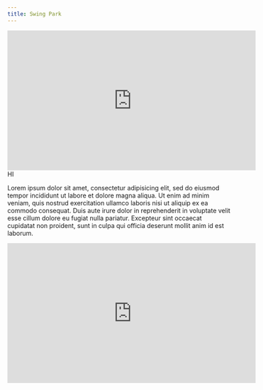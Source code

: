 ```yaml
---
title: Swing Park
---
```


<iframe width="560" height="315" src="https://www.youtube.com/embed/_a6vrwMbHdc" frameborder="0" allowfullscreen></iframe>
HI

Lorem ipsum dolor sit amet, consectetur adipisicing elit, sed do eiusmod tempor incididunt ut labore et dolore magna aliqua. Ut enim ad minim veniam, quis nostrud exercitation ullamco laboris nisi ut aliquip ex ea commodo consequat. Duis aute irure dolor in reprehenderit in voluptate velit esse cillum dolore eu fugiat nulla pariatur. Excepteur sint occaecat cupidatat non proident, sunt in culpa qui officia deserunt mollit anim id est laborum.

<iframe width="560" height="315" src="https://www.youtube.com/embed/KvTpfMvvIPo" frameborder="0" allowfullscreen></iframe>
